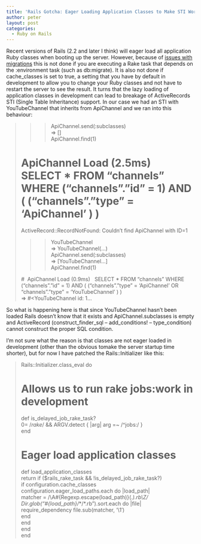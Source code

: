 ```yaml
---
title: 'Rails Gotcha: Eager Loading Application Classes to Make STI Work'
author: peter
layout: post
categories:
  - Ruby on Rails
---
```

Recent versions of Rails (2.2 and later I think) will eager load all application Ruby classes when booting up the server. However, because of [issues with migrations][1] this is not done if you are executing a Rake task that depends on the :environment task (such as db:migrate). It is also not done if cache_classes is set to true, a setting that you have by default in development to allow you to change your Ruby classes and not have to restart the server to see the result. It turns that the lazy loading of application classes in development can lead to breakage of ActiveRecords STI (Single Table Inheritance) support. In our case we had an STI with YouTubeChannel that inherits from ApiChannel and we ran into this behaviour:

> >> ApiChannel.send(:subclasses)  
> => []  
> >> ApiChannel.find(1)
> 
> # ApiChannel Load (2.5ms)   SELECT * FROM “channels” WHERE (“channels”.”id” = 1) AND ( (“channels”.”type” = ‘ApiChannel’ ) )  
> ActiveRecord::RecordNotFound: Couldn’t find ApiChannel with ID=1
> 
> >> YouTubeChannel  
> => YouTubeChannel(…)  
> >> ApiChannel.send(:subclasses)  
> => [YouTubeChannel...]  
> >> ApiChannel.find(1)
> 
> #  ApiChannel Load (0.9ms)   SELECT * FROM “channels” WHERE (“channels”.”id” = 1) AND ( (“channels”.”type” = ‘ApiChannel’ OR “channels”.”type” = ‘YouTubeChannel’ ) )  
> => #<YouTubeChannel id: 1…

So what is happening here is that since YouTubeChannel hasn’t been loaded Rails doesn’t know that it exists and ApiChannel.subclasses is empty and ActiveRecord (construct\_finder\_sql – add\_conditions! – type\_condition) cannot construct the proper SQL condition.

I’m not sure what the reason is that classes are not eager loaded in development (other than the obvious tomake the server startup time shorter), but for now I have patched the Rails::Initializer like this:

> Rails::Initializer.class_eval do  
> # Allows us to run rake jobs:work in development  
> def is\_delayed\_job\_rake\_task?  
> $0 =~ /rake$/ && ARGV.detect { |arg| arg =~ /^jobs:/ }  
> end
> 
> # Eager load application classes  
> def load\_application\_classes  
> return if ($rails\_rake\_task && !is\_delayed\_job\_rake\_task?)  
> if configuration.cache_classes  
> configuration.eager\_load\_paths.each do |load_path|  
> matcher = /\A#{Regexp.escape(load_path)}(.*)\.rb\Z/  
> Dir.glob(“#{load_path}/*\*/\*.rb”).sort.each do |file|  
> require_dependency file.sub(matcher, ‘\1′)  
> end  
> end  
> end  
> end

 [1]: https://rails.lighthouseapp.com/projects/8994/tickets/802-eager-load-application-classes-can-block-migration